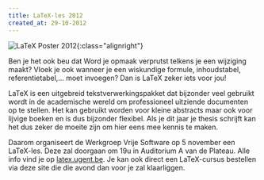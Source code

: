 ```yaml
---
title: LaTeX-les 2012
created_at: 29-10-2012
---
```


![LaTeX Poster 2012](https://zeus.ugent.be/wp-content/uploads/2012/10/Poster_latex-212x300.png "LaTex Poster 2012"){:class="alignright"}

Ben je het ook beu dat Word je opmaak verprutst telkens je een wijziging maakt? Vloek je ook wanneer je een wiskundige formule, inhoudstabel, referentietabel,... moet invoegen? Dan is LaTeX zeker iets voor jou!

LaTeX is een uitgebreid tekstverwerkingspakket dat bijzonder veel gebruikt wordt in de academische wereld om professioneel uitziende documenten op te stellen. Het kan gebruikt worden voor kleine abstracts maar ook voor lijvige boeken en is dus bijzonder flexibel. Als je dit jaar je thesis schrijft kan het dus zeker de moeite zijn om hier eens mee kennis te maken.

Daarom organiseert de Werkgroep Vrije Software op 5 november een LaTeX-les. Deze zal doorgaan om 19u in Auditorium A van de Plateau. Alle info vind je op [latex.ugent.be](https://latex.ugent.be). Je kan ook direct een LaTeX-cursus bestellen via deze site die die avond dan voor je zal klaarliggen.
